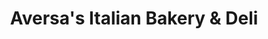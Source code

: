 ---
title: "Aversa's Italian Bakery & Deli"
url: /margate-city/aversas-italian-bakery-und-deli/
shop: Bäckerei
---